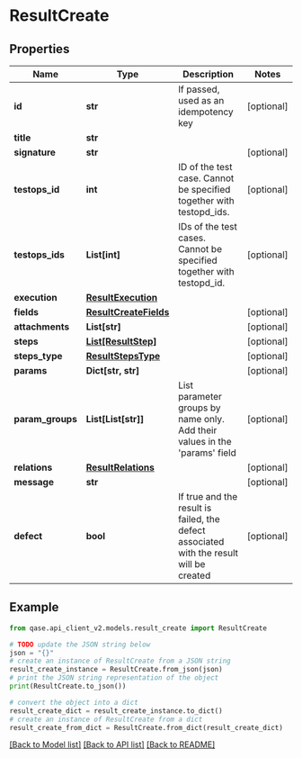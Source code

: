 # ResultCreate


## Properties

Name | Type | Description | Notes
------------ | ------------- | ------------- | -------------
**id** | **str** | If passed, used as an idempotency key | [optional] 
**title** | **str** |  | 
**signature** | **str** |  | [optional] 
**testops_id** | **int** | ID of the test case. Cannot be specified together with testopd_ids. | [optional] 
**testops_ids** | **List[int]** | IDs of the test cases. Cannot be specified together with testopd_id. | [optional] 
**execution** | [**ResultExecution**](ResultExecution.md) |  | 
**fields** | [**ResultCreateFields**](ResultCreateFields.md) |  | [optional] 
**attachments** | **List[str]** |  | [optional] 
**steps** | [**List[ResultStep]**](ResultStep.md) |  | [optional] 
**steps_type** | [**ResultStepsType**](ResultStepsType.md) |  | [optional] 
**params** | **Dict[str, str]** |  | [optional] 
**param_groups** | **List[List[str]]** | List parameter groups by name only. Add their values in the &#39;params&#39; field | [optional] 
**relations** | [**ResultRelations**](ResultRelations.md) |  | [optional] 
**message** | **str** |  | [optional] 
**defect** | **bool** | If true and the result is failed, the defect associated with the result will be created | [optional] 

## Example

```python
from qase.api_client_v2.models.result_create import ResultCreate

# TODO update the JSON string below
json = "{}"
# create an instance of ResultCreate from a JSON string
result_create_instance = ResultCreate.from_json(json)
# print the JSON string representation of the object
print(ResultCreate.to_json())

# convert the object into a dict
result_create_dict = result_create_instance.to_dict()
# create an instance of ResultCreate from a dict
result_create_from_dict = ResultCreate.from_dict(result_create_dict)
```
[[Back to Model list]](../README.md#documentation-for-models) [[Back to API list]](../README.md#documentation-for-api-endpoints) [[Back to README]](../README.md)


